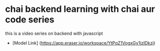 # chai backend learning with chai aur code series

this is a video series on backend with javascript
- [Model Link] (https://app.eraser.io/workspace/YtPqZ1VogxGy1jzIDkzj)